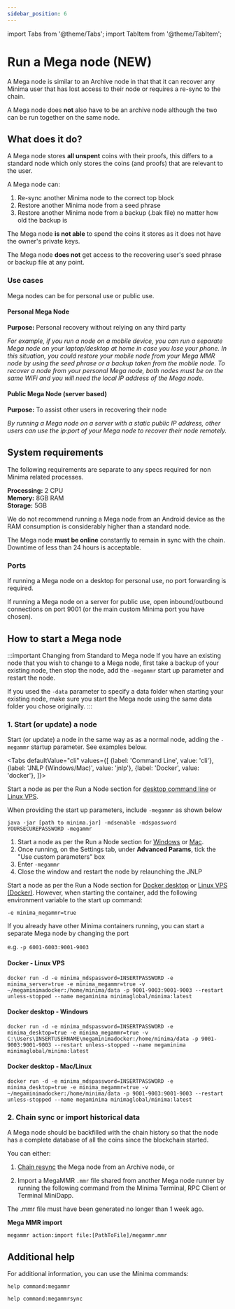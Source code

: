 ```yaml
---
sidebar_position: 6
---
```


import Tabs from '@theme/Tabs';
import TabItem from '@theme/TabItem';

# Run a Mega node (NEW)

A Mega node is similar to an Archive node in that that it can recover any Minima user that has lost access to their node or requires a re-sync to the chain.

A Mega node does **not** also have to be an archive node although the two can be run together on the same node. 

## What does it do?

A Mega node stores **all unspent** coins with their proofs, this differs to a standard node which only stores the coins (and proofs) that are relevant to the user. 

A Mega node can:
1. Re-sync another Minima node to the correct top block
2. Restore another Minima node from a seed phrase
3. Restore another Minima node from a backup (.bak file) no matter how old the backup is

The Mega node **is not able** to spend the coins it stores as it does not have the owner's private keys. 

The Mega node **does not** get access to the recovering user's seed phrase or backup file at any point.

### Use cases

Mega nodes can be for personal use or public use.

#### Personal Mega Node

**Purpose:** Personal recovery without relying on any third party

*For example, if you run a node on a mobile device, you can run a separate Mega node on your laptop/desktop at home in case you lose your phone. In this situation, you could restore your mobile node from your Mega MMR node by using the seed phrase or a backup taken from the mobile node. 
To recover a node from your personal Mega node, both nodes must be on the same WiFi and you will need the local IP address of the Mega node.*

#### Public Mega Node (server based)

**Purpose:** To assist other users in recovering their node

*By running a Mega node on a server with a static public IP address, other users can use the ip:port of your Mega node to recover their node remotely.* 
<!-- 
To learn more about archive nodes, please see the [archive nodes](/docs/learn/minima/aboutarchivenodes) page. -->


## System requirements

The following requirements are separate to any specs required for non Minima related processes.

**Processing:** 2 CPU <br/>
**Memory:** 8GB RAM<br/>
**Storage:** 5GB

We do not recommend running a Mega node from an Android device as the RAM consumption is considerably higher than a standard node.

The Mega node **must be online** constantly to remain in sync with the chain. Downtime of less than 24 hours is acceptable.

### Ports

If running a Mega node on a desktop for personal use, no port forwarding is required.

If running a Mega node on a server for public use, open inbound/outbound connections on port 9001 (or the main custom Minima port you have chosen). 


## How to start a Mega node

:::important Changing from Standard to Mega node
If you have an existing node that you wish to change to a Mega node, first take a backup of your existing node, then stop the node, add the `-megammr` start up parameter and restart the node.

If you used the `-data` parameter to specify a data folder when starting your existing node, make sure you start the Mega node using the same data folder you chose originally.
:::

### 1. Start (or update) a node 

Start (or update) a node in the same way as as a normal node, adding the `-megammr` startup parameter. See examples below.

<Tabs
  defaultValue="cli"
  values={[
    {label: 'Command Line', value: 'cli'},
    {label: 'JNLP (Windows/Mac)', value: 'jnlp'},
    {label: 'Docker', value: 'docker'},
  ]}>

<TabItem value="cli">

Start a node as per the Run a Node section for [desktop command line](/docs/runanode/selectplatform/manualnode) or [Linux VPS](/docs/runanode/selectplatform/linuxvpsservice).

When providing the start up parameters, include `-megammr` as shown below

```
java -jar [path to minima.jar] -mdsenable -mdspassword YOURSECUREPASSWORD -megammr
```

</TabItem>
<TabItem value="jnlp">

1. Start a node as per the Run a Node section for [Windows](/docs/runanode/selectplatform/windows) or [Mac](/docs/runanode/selectplatform/mac).
2. Once running, on the Settings tab, under **Advanced Params**, tick the "Use custom parameters" box
3. Enter `-megammr`
4. Close the window and restart the node by relaunching the JNLP

</TabItem>
<TabItem value="docker">

Start a node as per the Run a Node section for [Docker desktop](/docs/runanode/selectplatform/dockerdesktop) or [Linux VPS (Docker)](/docs/runanode/selectplatform/linux_vps). However, when starting the container, add the following environment variable to the start up command:

`-e minima_megammr=true`

If you already have other Minima containers running, you can start a separate Mega node by changing the port 

e.g. `-p 6001-6003:9001-9003`

#### Docker - Linux VPS
```
docker run -d -e minima_mdspassword=INSERTPASSWORD -e minima_server=true -e minima_megammr=true -v ~/megaminimadocker:/home/minima/data -p 9001-9003:9001-9003 --restart unless-stopped --name megaminima minimaglobal/minima:latest
```

#### Docker desktop - Windows
```
docker run -d -e minima_mdspassword=INSERTPASSWORD -e minima_desktop=true -e minima_megammr=true -v C:\Users\INSERTUSERNAME\megaminimadocker:/home/minima/data -p 9001-9003:9001-9003 --restart unless-stopped --name megaminima minimaglobal/minima:latest
```

#### Docker desktop - Mac/Linux
```
docker run -d -e minima_mdspassword=INSERTPASSWORD -e minima_desktop=true -e minima_megammr=true -v ~/megaminimadocker:/home/minima/data -p 9001-9003:9001-9003 --restart unless-stopped --name megaminima minimaglobal/minima:latest
```

</TabItem>
</Tabs>


### 2. Chain sync or import historical data

A Mega node should be backfilled with the chain history so that the node has a complete database of all the coins since the blockchain started.

You can either:

1. [Chain resync](/docs/userguides/recovery/chainresync) the Mega node from an Archive node, or

2. Import a MegaMMR `.mmr` file shared from another Mega node runner by running the following command from the Minima Terminal, RPC Client or Terminal MiniDapp. 

The .mmr file must have been generated no longer than 1 week ago.

**Mega MMR import**

```
megammr action:import file:[PathToFile]/megammr.mmr
```


## Additional help

For additional information, you can use the Minima commands:

`help command:megammr`

`help command:megammrsync`

<!-- <details>
<summary> Example output </summary>

```
archive action:integrity
{
  "command":"archive",
  "params":{
    "action":"integrity"
  },
  "status":true,
  "pending":false,
  "response":{
    "message":"Archive integrity check completed",
    "start":1,
    "blocks":6443,
    "cascade":true,
    "errors":0,
    "recommend":"Your ArchiveDB is correct and has no errors."
  }
}
```

</details> -->
